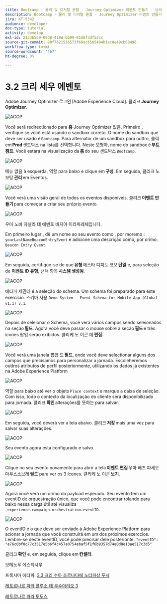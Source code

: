 ```yaml
---
title: Bootcamp - 물리 및 디지털 혼합 - Journey Optimizer 이벤트 만들기 - 브라질
description: Bootcamp - 물리 및 디지털 혼합 - Journey Optimizer 이벤트 만들기 - 브라질
jira: KT-5342
audience: developer
doc-type: tutorial
activity: develop
exl-id: 2133b560-09d8-419d-bb99-05d0f3df52cc
source-git-commit: 90f7621536573f60ac6585404b1ac0e49cb08496
workflow-type: tm+mt
source-wordcount: '467'
ht-degree: 0%

---
```


# 3.2 크리 세우 에벤토

Adobe Journey Optimizer 로그인 [Adobe Experience Cloud]. 클리크 **Journey Optimizer**.

![ACOP](./images/acophome.png)

Você será redirectionado para **홈** Journey Optimizer 없음. Primeiro , verifique se você está usando o sandbox correto. O nome do sandbox que deve ser usado é `Bootcamp`. Para alternator de um sandbox para outtro, 클릭 em **Prod** 샌드박스 na lista를 선택합니다. Neste 모형아, nome do sandbox é **부트캠프**. Você estará na visualização da **홈** do seu 샌드박스 `Bootcamp`.

![ACOP](./images/acoptriglp.png)

메뉴 없음 à esquerda, 역할 para baixo e clique em **구성**. Em seguida, 클리크 노 보탕 **관리** em Eventos.

![ACOP](./images/acopmenu.png)

Você verá uma visão geral de todos os eventos disponíveis. 클리크 **이벤트 만들기** para começar a criar seu próprio evento.

![ACOP](./images/emptyevent.png)

우마 노바 자넬라 데 에벤토 바지아 이라파레체입니다.

Em primeiro lugar , dê um nome ao seu evento como , por moremo : `yourLastNameBeaconEntryEvent` e adicione uma descrição como, por orimo: `Beacon Entry Event`.

![ACOP](./images/eventdescription.png)

Em seguida, certifique-se de que **유형** 에스타 디피도 코모 **단일** e, para seleção de **이벤트 ID 유형**, 선택 항목 **시스템 생성됨**.

![ACOP](./images/eventidtype.png)

에타파 세귄테 é a seleção do schema. Um schema foi preparado para este exercício. 스키마 사용 `Demo System - Event Schema for Mobile App (Global v1.1) v.1`.

![ACOP](./images/eventschema.png)

Depois de seleionar o Schema, você verá vários campos sendo seleionados na seção **필드**. Agora você deve passar o mouse sobre a seção **필드** e três ícones 팝업 serão exibidos. 클리케 노 이콘 데 **편집**.

![ACOP](./images/eventpayload.png)

Você verá uma janela 팝업 드 **필드**, onde você deve selectionar alguns dos campos que precisamos para personalizar a jornada. Escoleheremos outtros atributos de perfil posteriormente, utilizando os dados já existentes na Adobe Experience Platform

![ACOP](./images/eventfields.png)

역할 para baixo até ver o objeto `Place context` e marque a caixa de seleção. Com isso, todo o contexto da localização do cliente será disponibilizado para jornada. 클리크 **확인** alterações를 뜻하는 para salvar.

![ACOP](./images/eventpayloadbr.png)

Em seguida, você deverá ver a tela abaixo. 클리크 **저장** mais uma vez para salvar suas alterações.

![ACOP](./images/eventsave.png)

Seu evento agora esta configurado e salvo.

![ACOP](./images/eventdone.png)

Clique no seu evento novamente para abrir a tela **이벤트 편집** 우마 베즈 파세오마우스소브레 **필드** para ver os 3 ícones. 클리케 노 이콘 **보기**.

![ACOP](./images/viewevent.png)

Agora você verá um orimo do payload esperado.
Seu evento tem um eventID de orquestração único, que você pode encontrar rolando para baixo nessa carga útil até visualiza `_experience.campaign.orchestration.eventID`.

![ACOP](./images/payloadeventID.png)

O eventID é o que deve ser enviado à Adobe Experience Platform para acionar a jornada que você construirá em um dos próximos exerccios. Lembre-se deste eventID, você pode precisar dele posterionte.
`"eventID": "e76c0bf0c77c3517e5b6f4c457a0754ebaf5f1f6b9357d74e0d8e13ae517c3d5"`

클리크 **확인** e, em seguida, clique em **칸셀라**.

보테노우 에스티시우

프록시마 에타파: [3.3 크리 수아 조르나다에 노티파상 푸시](./ex3.md)

[레토르나르 파라 플루소 데 우수아리오 3](./uc3.md)

[레토르나르 파라 토도스](../../overview.md)
